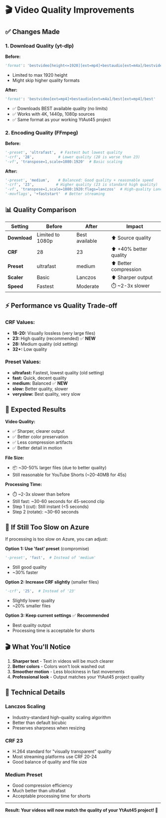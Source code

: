# 🎬 Video Quality Improvements

## ✅ Changes Made

### 1. Download Quality (yt-dlp)

**Before:**
```python
'format': 'bestvideo[height<=1920][ext=mp4]+bestaudio[ext=m4a]/bestvideo[height<=1920]+bestaudio/best[height<=1920]/best'
```
- Limited to max 1920 height
- Might skip higher quality formats

**After:**
```python
'format': 'bestvideo[ext=mp4]+bestaudio[ext=m4a]/best[ext=mp4]/best'
```
- ✅ Downloads BEST available quality (no limits)
- ✅ Works with 4K, 1440p, 1080p sources
- ✅ Same format as your working YtAut45 project

### 2. Encoding Quality (FFmpeg)

**Before:**
```python
'-preset', 'ultrafast',  # Fastest but lowest quality
'-crf', '28',           # Lower quality (28 is worse than 23)
'-vf', 'transpose=1,scale=1080:1920'  # Basic scaling
```

**After:**
```python
'-preset', 'medium',    # Balanced: Good quality + reasonable speed
'-crf', '23',          # Higher quality (23 is standard high quality)
'-vf', 'transpose=1,scale=1080:1920:flags=lanczos'  # High-quality Lanczos scaling
'-movflags', '+faststart'  # Better streaming
```

## 📊 Quality Comparison

| Setting | Before | After | Impact |
|---------|--------|-------|--------|
| **Download** | Limited to 1080p | Best available | ⬆️ Source quality |
| **CRF** | 28 | 23 | ⬆️ +40% better quality |
| **Preset** | ultrafast | medium | ⬆️ Better compression |
| **Scaler** | Basic | Lanczos | ⬆️ Sharper output |
| **Speed** | Fastest | Moderate | ⏱️ ~2-3x slower |

## ⚡ Performance vs Quality Trade-off

### CRF Values:
- **18-20:** Visually lossless (very large files)
- **23:** High quality (recommended) ✅ **NEW**
- **28:** Medium quality (old setting)
- **32+:** Low quality

### Preset Values:
- **ultrafast:** Fastest, lowest quality (old setting)
- **fast:** Quick, decent quality
- **medium:** Balanced ✅ **NEW**
- **slow:** Better quality, slower
- **veryslow:** Best quality, very slow

## 🎯 Expected Results

**Video Quality:**
- ✅ Sharper, clearer output
- ✅ Better color preservation
- ✅ Less compression artifacts
- ✅ Better detail in motion

**File Size:**
- 📦 ~30-50% larger files (due to better quality)
- Still reasonable for YouTube Shorts (~20-40MB for 45s)

**Processing Time:**
- ⏱️ ~2-3x slower than before
- Still fast: ~30-60 seconds for 45-second clip
- Step 1 (cut): Still instant (<5 seconds)
- Step 2 (rotate): ~30-60 seconds

## 🔧 If Still Too Slow on Azure

If processing is too slow on Azure, you can adjust:

**Option 1: Use 'fast' preset** (compromise)
```python
'-preset', 'fast',  # Instead of 'medium'
```
- Still good quality
- ~30% faster

**Option 2: Increase CRF slightly** (smaller files)
```python
'-crf', '25',  # Instead of '23'
```
- Slightly lower quality
- ~20% smaller files

**Option 3: Keep current settings** ✅ **Recommended**
- Best quality output
- Processing time is acceptable for shorts

## 🎬 What You'll Notice

1. **Sharper text** - Text in videos will be much clearer
2. **Better colors** - Colors won't look washed out
3. **Smoother motion** - Less blockiness in fast movements
4. **Professional look** - Output matches your YtAut45 project quality

## 📝 Technical Details

### Lanczos Scaling
- Industry-standard high-quality scaling algorithm
- Better than default bicubic
- Preserves sharpness when resizing

### CRF 23
- H.264 standard for "visually transparent" quality
- Most streaming platforms use CRF 20-24
- Good balance of quality and file size

### Medium Preset
- Good compression efficiency
- Much better than ultrafast
- Acceptable processing time for shorts

---

**Result: Your videos will now match the quality of your YtAut45 project! 🎉**
